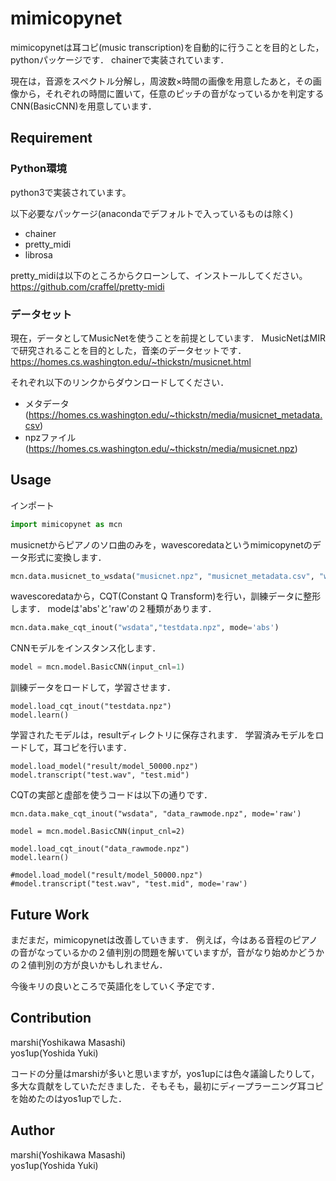 mimicopynet
====

mimicopynetは耳コピ(music transcription)を自動的に行うことを目的とした，pythonパッケージです．
chainerで実装されています．

現在は，音源をスペクトル分解し，周波数×時間の画像を用意したあと，その画像から，それぞれの時間に置いて，任意のピッチの音がなっているかを判定するCNN(BasicCNN)を用意しています．

## Requirement
### Python環境
python3で実装されています。

以下必要なパッケージ(anacondaでデフォルトで入っているものは除く)

- chainer
- pretty_midi
- librosa

pretty_midiは以下のところからクローンして、インストールしてください。
https://github.com/craffel/pretty-midi  

### データセット
現在，データとしてMusicNetを使うことを前提としています．
MusicNetはMIRで研究されることを目的とした，音楽のデータセットです．
https://homes.cs.washington.edu/~thickstn/musicnet.html

それぞれ以下のリンクからダウンロードしてください．
- メタデータ(https://homes.cs.washington.edu/~thickstn/media/musicnet_metadata.csv)
- npzファイル(https://homes.cs.washington.edu/~thickstn/media/musicnet.npz)

## Usage

インポート

```python
import mimicopynet as mcn
```

musicnetからピアノのソロ曲のみを，wavescoredataというmimicopynetのデータ形式に変換します．

```python
mcn.data.musicnet_to_wsdata("musicnet.npz", "musicnet_metadata.csv", "wsdata", "Solo Piano") #3つめの引数は，wavescoredataが保存されるディレクトリ
```

wavescoredataから，CQT(Constant Q Transform)を行い，訓練データに整形します．
modeは'abs'と'raw'の２種類があります．
```python
mcn.data.make_cqt_inout("wsdata","testdata.npz", mode='abs')
```

CNNモデルをインスタンス化します．
```python
model = mcn.model.BasicCNN(input_cnl=1)
```

訓練データをロードして，学習させます．
```
model.load_cqt_inout("testdata.npz")
model.learn()
```

学習されたモデルは，resultディレクトリに保存されます．
学習済みモデルをロードして，耳コピを行います．
```
model.load_model("result/model_50000.npz")
model.transcript("test.wav", "test.mid")
```

CQTの実部と虚部を使うコードは以下の通りです．
```
mcn.data.make_cqt_inout("wsdata", "data_rawmode.npz", mode='raw')

model = mcn.model.BasicCNN(input_cnl=2)

model.load_cqt_inout("data_rawmode.npz")
model.learn()

#model.load_model("result/model_50000.npz")
#model.transcript("test.wav", "test.mid", mode='raw')
```

## Future Work
まだまだ，mimicopynetは改善していきます．
例えば，今はある音程のピアノの音がなっているかの２値判別の問題を解いていますが，音がなり始めかどうかの２値判別の方が良いかもしれません．

今後キリの良いところで英語化をしていく予定です．

## Contribution

marshi(Yoshikawa Masashi)  
yos1up(Yoshida Yuki)

コードの分量はmarshiが多いと思いますが，yos1upには色々議論したりして，多大な貢献をしていただきました．そもそも，最初にディープラーニング耳コピを始めたのはyos1upでした．

## Author

marshi(Yoshikawa Masashi)  
yos1up(Yoshida Yuki)
